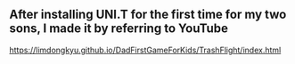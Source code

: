 ## After installing UNI.T for the first time for my two sons, I made it by referring to YouTube

https://limdongkyu.github.io/DadFirstGameForKids/TrashFlight/index.html

